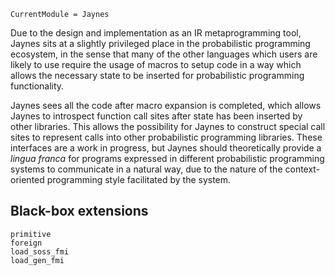 ```@meta
CurrentModule = Jaynes
```

Due to the design and implementation as an IR metaprogramming tool, Jaynes sits at a slightly privileged place in the probabilistic programming ecosystem, in the sense that many of the other languages which users are likely to use require the usage of macros to setup code in a way which allows the necessary state to be inserted for probabilistic programming functionality.

Jaynes sees all the code after macro expansion is completed, which allows Jaynes to introspect function call sites after state has been inserted by other libraries. This allows the possibility for Jaynes to construct special call sites to represent calls into other probabilistic programming libraries. These interfaces are a work in progress, but Jaynes should theoretically provide a _lingua franca_ for programs expressed in different probabilistic programming systems to communicate in a natural way, due to the nature of the context-oriented programming style facilitated by the system.

## Black-box extensions

```@docs
primitive
foreign
load_soss_fmi
load_gen_fmi
```
